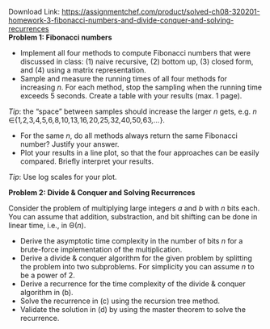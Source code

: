 Download Link: https://assignmentchef.com/product/solved-ch08-320201-homework-3-fibonacci-numbers-and-divide-conquer-and-solving-recurrences
<br>
<strong>Problem 1: Fibonacci numbers                                                                                                                         </strong>

<ul>

 <li>Implement all four methods to compute Fibonacci numbers that were discussed in class: (1) naive recursive, (2) bottom up, (3) closed form, and (4) using a matrix representation.</li>

 <li>Sample and measure the running times of all four methods for increasing <em>n</em>. For each method, stop the sampling when the running time exceeds 5 seconds. Create a table with your results (max. 1 page).</li>

</ul>

<em>Tip</em>: the “space” between samples should increase the larger <em>n </em>gets, e.g. <em>n </em>∈{1<em>,</em>2<em>,</em>3<em>,</em>4<em>,</em>5<em>,</em>6<em>,</em>8<em>,</em>10<em>,</em>13<em>,</em>16<em>,</em>20<em>,</em>25<em>,</em>32<em>,</em>40<em>,</em>50<em>,</em>63<em>,…</em>}.

<ul>

 <li>For the same <em>n</em>, do all methods always return the same Fibonacci number? Justify your answer.</li>

 <li>Plot your results in a line plot, so that the four approaches can be easily compared. Briefly interpret your results.</li>

</ul>

<em>Tip</em>: Use log scales for your plot.

<strong>Problem 2: Divide &amp; Conquer and Solving Recurrences                                                                                </strong>

Consider the problem of multiplying large integers <em>a </em>and <em>b </em>with <em>n </em>bits each. You can assume that addition, substraction, and bit shifting can be done in linear time, i.e., in Θ(<em>n</em>).

<ul>

 <li>Derive the asymptotic time complexity in the number of bits <em>n </em>for a brute-force implementation of the multiplication.</li>

 <li>Derive a divide &amp; conquer algorithm for the given problem by splitting the problem into two subproblems. For simplicity you can assume <em>n </em>to be a power of 2.</li>

 <li>Derive a recurrence for the time complexity of the divide &amp; conquer algorithm in (b).</li>

 <li>Solve the recurrence in (c) using the recursion tree method.</li>

 <li>Validate the solution in (d) by using the master theorem to solve the recurrence.</li>

</ul>